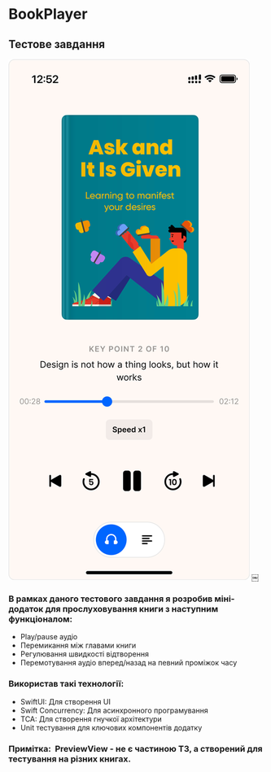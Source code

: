 # BookPlayer

## Тестове завдання 

![plot](BookPlayer/Media/Listening.png)
￼
### В рамках даного тестового завдання я розробив міні-додаток для прослуховування книги з наступним функціоналом: 
* Play/pause аудіо
* Перемикання між главами книги
* Регулювання швидкості відтворення
* Перемотування аудіо вперед/назад на певний проміжок часу

### Використав такі технології:  
*  SwiftUI: Для створення UI
* Swift Concurrency: Для асинхронного програмування
* TCA: Для створення гнучкої архітектури
* Unit тестування для ключових компонентів додатку  

### Примітка:  PreviewView - не є частиною ТЗ, а створений для тестування на різних книгах.
